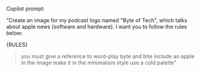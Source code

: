 Copilot prompt:

"Create an image for my podcast logo named "Byte of Tech", which talks about apple news (software and hardware). I want you to follow the rules below:

{RULES}
> you must give a reference to word-play byte and bite
> include an apple in the image
> make it in the minimalism style
> use a cold palette"
